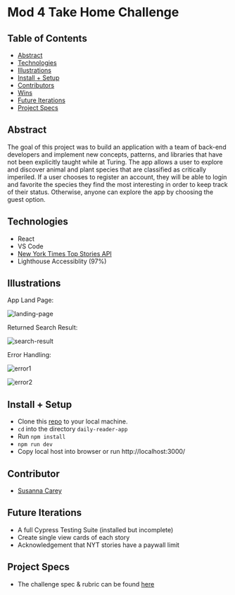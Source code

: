 # Mod 4 Take Home Challenge

## Table of Contents
  - [Abstract](#abstract)
  - [Technologies](#technologies)
  - [Illustrations](#illustrations)
  - [Install + Setup](#set-up)
  - [Contributors](#contributors)
  - [Wins](#wins)
  - [Future Iterations](#future-iterations)
  - [Project Specs](#project-specs)

## Abstract
The goal of this project was to build an application with a team of back-end developers and implement new concepts, patterns, and libraries that have not been explicitly taught while at Turing.
The app allows a user to explore and discover animal and plant species that are classified as critically imperiled. If a user chooses to register an account, they will be able to login and favorite the species they find the most interesting in order to keep track of their status. Otherwise, anyone can explore the app by choosing the guest option.  


## Technologies
  - React
  - VS Code
  - [New York Times Top Stories API](https://developer.nytimes.com/docs/top-stories-product/1/overview)
  - Lighthouse Accessiblity (97%)

## Illustrations

App Land Page:

![landing-page](https://user-images.githubusercontent.com/83846677/163568367-b3050387-d3d4-40e8-9a33-420927cd9fbb.png)

Returned Search Result:

![search-result](https://user-images.githubusercontent.com/83846677/163568375-54ac17de-2fc7-4368-a775-0443c6ce8b6c.png)

Error Handling:

![error1](https://user-images.githubusercontent.com/83846677/163568413-25561e67-da09-42c8-b11d-b3a4cd38fbff.png)

![error2](https://user-images.githubusercontent.com/83846677/163568414-144f248b-4917-4576-a688-4560639f974e.png)


## Install + Setup
  - Clone this [repo](https://github.com/susannaopal/daily-reader-app) to your local machine.
  - `cd` into the directory `daily-reader-app`
  - Run `npm install`
  - `npm run dev`
  - Copy local host into browser or run http://localhost:3000/

## Contributor
  - [Susanna Carey](https://github.com/susannaopal)

## Future Iterations
  - A full Cypress Testing Suite (installed but incomplete)
  - Create single view cards of each story 
  - Acknowledgement that NYT stories have a paywall limit 


## Project Specs
  - The challenge spec & rubric can be found [here](https://www.google.com/url?q=https://mod4.turing.edu/projects/take_home/&sa=D&source=calendar&usd=2&usg=AOvVaw1GtOKy4X9E8REw0yVV_1Oe)
